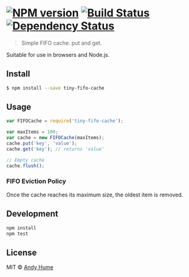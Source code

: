 #  [![NPM version][npm-image]][npm-url] [![Build Status][travis-image]][travis-url] [![Dependency Status][daviddm-image]][daviddm-url]

> Simple FIFO cache. put and get.

Suitable for use in browsers and Node.js.

## Install

```sh
$ npm install --save tiny-fifo-cache
```

## Usage

```js
var FIFOCache = require('tiny-fifo-cache');

var maxItems = 100;
var cache = new FIFOCache(maxItems);
cache.put('key', 'value');
cache.get('key'); // returns 'value'

// Empty cache
cache.flush();
```

### FIFO Eviction Policy

Once the cache reaches its maximum size, the oldest item is removed.

## Development

```sh
npm install
npm test
```

## License

MIT © [Andy Hume](2015)

[npm-image]: https://badge.fury.io/js/tiny-fifo-cache.svg
[npm-url]: https://npmjs.org/package/tiny-fifo-cache
[travis-image]: https://travis-ci.org/ahume/tiny-fifo-cache.svg?branch=master
[travis-url]: https://travis-ci.org/ahume/tiny-fifo-cache
[daviddm-image]: https://david-dm.org/ahume/tiny-fifo-cache.svg?theme=shields.io
[daviddm-url]: https://david-dm.org/ahume/tiny-fifo-cache